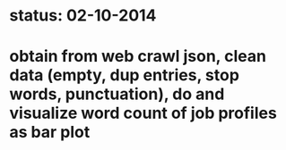 # status: 02-10-2014
# obtain from web crawl json, clean data (empty, dup entries, stop words, punctuation), do and visualize word count of job profiles as bar plot
